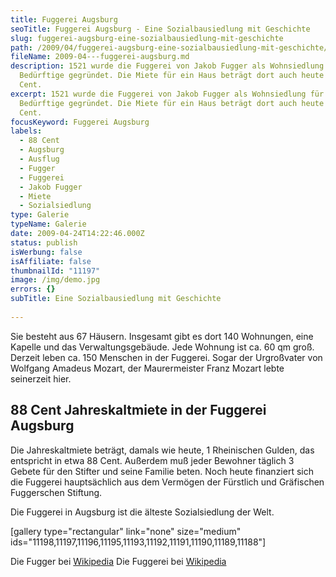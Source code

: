 ```yaml
---
title: Fuggerei Augsburg
seoTitle: Fuggerei Augsburg - Eine Sozialbausiedlung mit Geschichte
slug: fuggerei-augsburg-eine-sozialbausiedlung-mit-geschichte
path: /2009/04/fuggerei-augsburg-eine-sozialbausiedlung-mit-geschichte/
fileName: 2009-04---fuggerei-augsburg.md
description: 1521 wurde die Fuggerei von Jakob Fugger als Wohnsiedlung für
  Bedürftige gegründet. Die Miete für ein Haus beträgt dort auch heute noch 88
  Cent.
excerpt: 1521 wurde die Fuggerei von Jakob Fugger als Wohnsiedlung für
  Bedürftige gegründet. Die Miete für ein Haus beträgt dort auch heute noch 88
  Cent.
focusKeyword: Fuggerei Augsburg
labels:
  - 88 Cent
  - Augsburg
  - Ausflug
  - Fugger
  - Fuggerei
  - Jakob Fugger
  - Miete
  - Sozialsiedlung
type: Galerie
typeName: Galerie
date: 2009-04-24T14:22:46.000Z
status: publish
isWerbung: false
isAffiliate: false
thumbnailId: "11197"
image: /img/demo.jpg
errors: {}
subTitle: Eine Sozialbausiedlung mit Geschichte
  
---
```


Sie besteht aus 67 Häusern. Insgesamt gibt es dort 140 Wohnungen, eine Kapelle
und das Verwaltungsgebäude. Jede Wohnung ist ca. 60 qm groß. Derzeit leben ca.
150 Menschen in der Fuggerei. Sogar der Urgroßvater von Wolfgang Amadeus Mozart,
der Maurermeister Franz Mozart lebte seinerzeit hier.

## 88 Cent Jahreskaltmiete in der Fuggerei Augsburg

Die Jahreskaltmiete beträgt, damals wie heute, 1 Rheinischen Gulden, das
entspricht in etwa 88 Cent. Außerdem muß jeder Bewohner täglich 3 Gebete für den
Stifter und seine Familie beten. Noch heute finanziert sich die Fuggerei
hauptsächlich aus dem Vermögen der Fürstlich und Gräfischen Fuggerschen
Stiftung.

Die Fuggerei in Augsburg ist die älteste Sozialsiedlung der Welt.

[gallery type="rectangular" link="none" size="medium"
ids="11198,11197,11196,11195,11193,11192,11191,11190,11189,11188"]

Die Fugger bei [Wikipedia](http://www.fugger.de/) Die Fuggerei bei
[Wikipedia](http://de.wikipedia.org/wiki/Fuggerei)

  